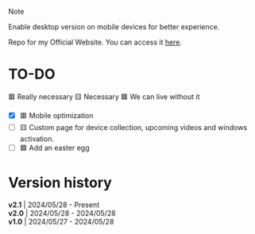 > [!NOTE]
> Enable desktop version on mobile devices for better experience.

Repo for my Official Website. You can access it [here](https://sobakintech.sytes.net).

# TO-DO
🟥 Really necessary 🟨 Necessary 🟩 We can live without it

- [x] 🟥 Mobile optimization
- [ ] 🟨 Custom page for device collection, upcoming videos and windows activation.
- [ ] 🟩 Add an easter egg

# Version history
**v2.1** | 2024/05/28 - Present <br/>
**v2.0** | 2024/05/28 - 2024/05/28 <br/>
**v1.0** | 2024/05/27 - 2024/05/28 <br/>

